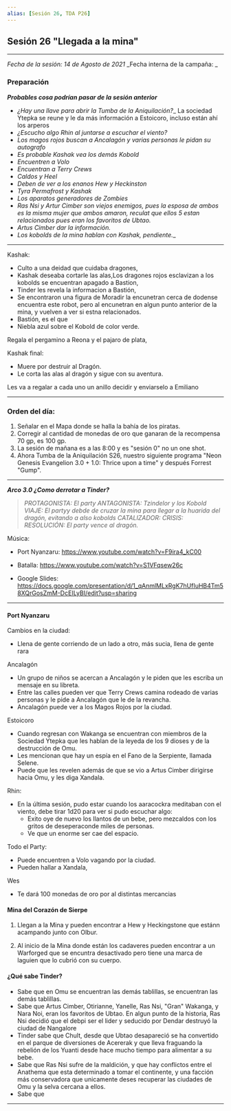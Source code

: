 ```yaml
---
alias: [Sesión 26, TDA P26]
---
```


## Sesión 26 "Llegada a la mina"
---

_Fecha de la sesión: 14 de Agosto de 2021_
_Fecha interna de la campaña: _

### Preparación

***Probables cosa podrían pasar de la sesión anterior***
+  _¿Hay una llave para abrir la Tumba de la Aniquilación?__
La sociedad Ytepka se reune y le da más información a Estoicoro, incluso están ahí los arperos
+ _¿Escucho algo Rhin al juntarse a escuchar el viento?_
+ _Los magos rojos buscan a Ancalagón y varias personas le pidan su autografo_
+ _Es probable Kashak vea los demás Kobold_
+ _Encuentren a Volo_
+ _Encuentran a Terry Crews_
+ _Caldos y Heel_
+ _Deben de ver a los enanos Hew  y Heckinston_
+ _Tyra Permafrost y Kashak_
+ _Los aparatos generadores de Zombies_
+ _Ras Nsi y Artur Cimber son viejos enemigos, pues la esposa de ambos es la misma mujer que ambos amaron, reculat que ellos 5 estan relacionados pues eran los favoritos de Ubtao._
+ _Artus Cimber dar la información._
+ _Los kobolds de la mina hablan con Kashak, pendiente.__

---

Kashak:
+ Culto a una deidad que cuidaba dragones, 
+ Kashak deseaba cortarle las alas,Los dragones rojos esclavizan a los kobolds
 se encuentran apagado a Bastion,
+ Tinder les revela la informacion a Bastión,
+ Se encontraron una figura de Moradir la encunetran cerca de dodense encuentra este robot, pero al encunetran en algun punto anterior de la mina, y vuelven a ver si estna relacionados.
+ Bastión, es el que
+ Niebla azul sobre el Kobold de color verde.

Regala el pergamino a Reona y el pajaro de plata, 

Kashak final:
+ Muere por destruir al Dragón.
+ Le corta las alas al dragón y sigue con su aventura.
		
Les va a regalar a cada uno un anillo decidir y enviarselo a Emiliano

---
		
### Orden del día:
1. Señalar en el Mapa donde se halla la bahía de los piratas.
2. Corregir al cantidad de monedas de oro que ganaran de la recompensa 70 gp,  es 100 gp.
3. La sesión de mañana es a las 8:00 y es "sesión 0" no un one shot.
4. Ahora Tumba de la Aniquilación S26, nuestro siguiente programa "Neon Genesis Evangelion 3.0 + 1.0: Thrice upon a time" y después Forrest "Gump".

---

***Arco 3.0 ¿Como derrotar a Tinder?***

>_PROTAGONISTA: El party_
_ANTAGONISTA: Tzindelor y los Kobold_
_VIAJE: El partyy debde de cruzar la mina para llegar a la huarida del dragón, evitando a also kobolds_
_CATALIZADOR:_
_CRISIS:_
_RESOLUCIÓN: El party vence al dragón._

Música:
+ Port Nyanzaru:
https://www.youtube.com/watch?v=F9ira4_kC00
+ Batalla:
https://www.youtube.com/watch?v=S1VFqsew26c


+ Google Slides:
https://docs.google.com/presentation/d/1_qAnmlMLxRgK7hUfIuHB4Tm58XQrGosZmM-DcEILyBI/edit?usp=sharing

---

#### Port Nyanzaru

Cambios en la ciudad:
+ Llena de gente corriendo de un lado a otro, más sucia, llena de gente rara

Ancalagón
+ Un grupo de niños se acercan a Ancalagón y le piden que les escriba un mensaje en su libreta.
+ Entre las calles pueden ver que Terry Crews camina rodeado de varias personas y le pide a Ancalagón que le de la revancha.
+ Ancalagón puede ver a los Magos Rojos por la ciudad.

Estoicoro
+ Cuando regresan con Wakanga se encuentran con miembros de la Sociedad Ytepka que les hablan de la leyeda de los 9 dioses y de la destrucción de Omu.
+ Les mencionan que hay un espía en el Fano de la Serpiente, llamada Selene.
+ Puede que les revelen además de que se vio a Artus Cimber dirigirse hacia Omu, y les diga Xandala.

Rhin:
+ En la última sesión, pudo estar cuando los aaracockra meditaban con el viento, debe tirar 1d20 para ver si pudo escuchar algo:
	+ Exito oye de nuevo los llantos de un bebe, pero mezcaldos con los gritos de deseperaconde miles de personas.
	+ Ve que un enorme ser cae del espacio.

Todo el Party:
+ Puede encuentren a Volo vagando por la ciudad.
+ Pueden hallar a Xandala, 

Wes
+ Te dará 100 monedas de oro por al distintas mercancias

#### Mina del Corazón de Sierpe

1. Llegan a la Mina y pueden encontrar a Hew y Heckingstone que estánn acampando junto con Olbur.

2. Al inicio de la Mina donde están los cadaveres pueden encontrar a un Warforged que se encuntra desactivado pero tiene una  marca de laguien que lo cubrió con su cuerpo.


#### ¿Qué sabe Tinder?
+ Sabe que en Omu se encuentran las demás tablillas, se encuentran las demás tablillas.
+ Sabe que Artus Cimber, Otirianne, Yanelle, Ras Nsi, "Gran" Wakanga, y Nara Noi, eran los favoritos de Ubtao. En algun punto de la historia, Ras Nsi decidió que el debpi ser el lider y seducido por Dendar destruyó la ciudad de Nangalore
+ Tinder sabe que Chult, desde que Ubtao desapareció se ha convertido en el parque de diversiones de Acererak y que lleva fraguando la rebelión de los Yuanti desde hace mucho tiempo para alimentar a su bebe.
+ Sabe que Ras Nsi sufre de la maldición, y que hay conflictos entre el Anathema que esta determinado a tomar el continente, y una facción más conservadora que unicamente deses recuperar las ciudades de Omu y la selva cercana a ellos.
+ Sabe que 

---